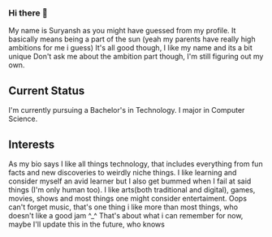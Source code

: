 ### Hi there 👋
My name is Suryansh as you might have guessed from my profile.
It basically means being a part of the sun (yeah my parents have really high ambitions for me i guess)
It's all good though, I like my name and its a bit unique
Don't ask me about the ambition part though, I'm still figuring out my own.

## Current Status
I'm currently pursuing a Bachelor's in Technology.
I major in Computer Science.

## Interests
As my bio says I like all things technology, that includes everything from fun facts and new discoveries to weirdly niche things.
I like learning and consider myself an avid learner but I also get bummed when I fail at said things (I'm only human too).
I like arts(both traditional and digital), games, movies, shows and most things one might consider entertaiment.
Oops can't forget music, that's one thing i like more than most things, who doesn't like a good jam ^_^
That's about what i can remember for now, maybe I'll update this in the future, who knows


<!--
**Dazed-04/Dazed-04** is a ✨ _special_ ✨ repository because its `README.md` (this file) appears on your GitHub profile.

Here are some ideas to get you started:

- 🔭 I’m currently working on ...
- 🌱 I’m currently learning ...
- 👯 I’m looking to collaborate on ...
- 🤔 I’m looking for help with ...
- 💬 Ask me about ...
- 📫 How to reach me: ...
- 😄 Pronouns: ...
- ⚡ Fun fact: ...
-->
